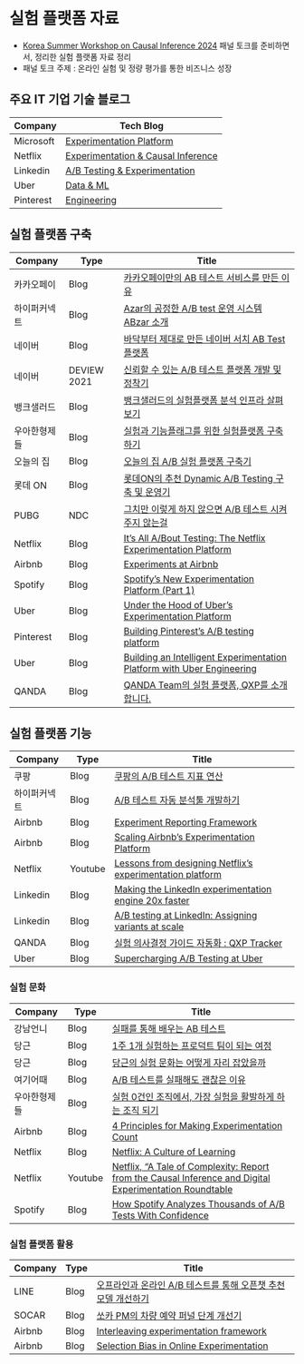 # 실험 플랫폼 자료
- [Korea Summer Workshop on Causal Inference 2024](https://sites.google.com/view/causal-inference2024) 패널 토크를 준비하면서, 정리한 실험 플랫폼 자료 정리
- 패널 토크 주제 : 온라인 실험 및 정량 평가를 통한 비즈니스 성장


## 주요 IT 기업 기술 블로그
| Company | Tech Blog |
|---------|-----------------------------------------------------|
| Microsoft | [Experimentation Platform](https://www.microsoft.com/en-us/research/group/experimentation-platform-exp/) |
| Netflix | [Experimentation & Causal Inference](https://research.netflix.com/research-area/experimentation-and-causal-inference) |
| Linkedin | [A/B Testing & Experimentation](https://www.linkedin.com/blog/engineering/ab-testing-experimentation) |
| Uber | [Data & ML](https://www.uber.com/en-KR/blog/engineering/data/?uclick_id=95eafdb7-907e-4793-9a2d-38f0d6a38820) |
| Pinterest | [Engineering](https://medium.com/@Pinterest_Engineering) |



## 실험 플랫폼 구축
| Company | Type | Title |
|---------|---------|-----------------------------------------------------|
| 카카오페이 | Blog | [카카오페이만의 AB 테스트 서비스를 만든 이유](https://tech.kakaopay.com/post/kakaopay-growth-platform-abtest/) |
| 하이퍼커넥트 | Blog | [Azar의 공정한 A/B test 운영 시스템 ABzar 소개](https://hyperconnect.github.io/2020/08/26/azar-ab-test.html) |
| 네이버 | Blog | [바닥부터 제대로 만든 네이버 서치 AB Test 플랫폼](https://brunch.co.kr/@lifidea/42) |
| 네이버 | DEVIEW 2021 | [신뢰할 수 있는 A/B 테스트 플랫폼 개발 및 정착기](https://tv.naver.com/v/23651289) |
| 뱅크샐러드 | Blog | [뱅크샐러드의 실험플랫폼 분석 인프라 살펴보기](https://blog.banksalad.com/tech/experiment-platform-analysis-architecture/) |
| 우아한형제들 | Blog | [실험과 기능플래그를 위한 실험플랫폼 구축하기](https://techblog.woowahan.com/9935/) |
| 오늘의 집 | Blog | [오늘의 집 A/B 실험 플랫폼 구축기](https://www.bucketplace.com/post/2021-10-29-오늘의집-a-b-실험-플랫폼-구축기/) |
| 롯데 ON | Blog | [롯데ON의 추천 Dynamic A/B Testing 구축 및 운영기](https://techblog.lotteon.com/롯데on의-추천-dynamic-a-b-testing-구축-및-운영기-c5c52ebbc92f) |
| PUBG | NDC | [그치만 이렇게 하지 않으면 A/B 테스트 시켜주지 않는걸](https://www.youtube.com/watch?v=-awjLPFeLaY) |
| Netflix | Blog | [It’s All A/Bout Testing: The Netflix Experimentation Platform](https://netflixtechblog.com/its-all-a-bout-testing-the-netflix-experimentation-platform-4e1ca458c15) |
| Airbnb | Blog | [Experiments at Airbnb](https://medium.com/airbnb-engineering/experiments-at-airbnb-e2db3abf39e7) |
| Spotify | Blog | [Spotify’s New Experimentation Platform (Part 1)](https://engineering.atspotify.com/2020/10/spotifys-new-experimentation-platform-part-1/) |
| Uber | Blog | [Under the Hood of Uber’s Experimentation Platform](https://www.uber.com/en-KR/blog/xp/) |
| Pinterest | Blog | [Building Pinterest’s A/B testing platform](https://medium.com/pinterest-engineering/building-pinterests-a-b-testing-platform-ab4934ace9f4) |
| Uber | Blog | [Building an Intelligent Experimentation Platform with Uber Engineering](https://www.uber.com/en-KR/blog/experimentation-platform/) |
| QANDA | Blog |  [QANDA Team의 실험 플랫폼, QXP를 소개합니다.](https://blog.mathpresso.com/qanda-team-의-실험-플랫폼-qxp-를-소개합니다-e8a0abfbbb8e) |



## 실험 플랫폼 기능
| Company | Type | Title |
|---------|---------|-----------------------------------------------------|
| 쿠팡 | Blog | [쿠팡의 A/B 테스트 지표 연산](https://medium.com/coupang-engineering/calculating-a-b-test-metrics-d3f6dff14c73) |
| 하이퍼커넥트 | Blog | [A/B 테스트 자동 분석툴 개발하기](https://hyperconnect.github.io/2021/02/26/auto-stats-test.html) |
| Airbnb | Blog | [Experiment Reporting Framework](https://medium.com/airbnb-engineering/experiment-reporting-framework-4e3fcd29e6c0) |
| Airbnb | Blog | [Scaling Airbnb’s Experimentation Platform](https://medium.com/airbnb-engineering/https-medium-com-jonathan-parks-scaling-erf-23fd17c91166) |
| Netflix | Youtube | [Lessons from designing Netflix’s experimentation platform](https://www.youtube.com/watch?v=uK-Nf12Qtw8) |
| Linkedin | Blog | [Making the LinkedIn experimentation engine 20x faster](https://www.linkedin.com/blog/engineering/ab-testing-experimentation/making-the-linkedin-experimentation-engine-20x-faster) |
| Linkedin | Blog | [A/B testing at LinkedIn: Assigning variants at scale](https://www.linkedin.com/blog/engineering/ab-testing-experimentation/a-b-testing-variant-assignment) |
| QANDA | Blog | [실험 의사결정 가이드 자동화 : QXP Tracker](https://blog.mathpresso.com/실험-tracking-b3e5ba7b3004) |
| Uber | Blog | [Supercharging A/B Testing at Uber](https://www.uber.com/en-KR/blog/supercharging-a-b-testing-at-uber/) 



### 실험 문화
| Company | Type | Title |
|---------|---------|-----------------------------------------------------|
| 강남언니 | Blog | [실패를 통해 배우는 AB 테스트](https://blog.gangnamunni.com/post/AB-test-Baisc) |
| 당근 | Blog | [1주 1개 실험하는 프로덕트 팀이 되는 여정](https://about.daangn.com/blog/archive/당근마켓-실험문화-데이터가치화팀/) |
| 당근 | Blog | [당근의 실험 문화는 어떻게 자리 잡았을까](https://about.daangn.com/blog/archive/당근-실험-문화-pm-데이터/) |
| 여기어때 | Blog | [A/B 테스트를 실패해도 괜찮은 이유](https://techblog.gccompany.co.kr/a-b-테스트를-실패해도-괜찮은-이유-c1ace9169823) |
| 우아한형제들 | Blog | [실험 0건인 조직에서, 가장 실험을 활발하게 하는 조직 되기](https://techblog.woowahan.com/13726/) |
| Airbnb | Blog | [4 Principles for Making Experimentation Count](https://medium.com/airbnb-engineering/4-principles-for-making-experimentation-count-7a5f1a5268a) |
| Netflix | Blog | [Netflix: A Culture of Learning](https://netflixtechblog.com/netflix-a-culture-of-learning-394bc7d0f94c) |
| Netflix | Youtube | [Netflix, “A Tale of Complexity: Report from the Causal Inference and Digital Experimentation Roundtable](https://www.youtube.com/watch?v=hKlnvaESwd8) |
| Spotify | Blog | [How Spotify Analyzes Thousands of A/B Tests With Confidence](https://www.youtube.com/watch?v=qv6Rn8uQCLY) |


### 실험 플랫폼 활용
| Company | Type | Title |
|---------|---------|-----------------------------------------------------|
| LINE | Blog | [오프라인과 온라인 A/B 테스트를 통해 오픈챗 추천 모델 개선하기](https://techblog.lycorp.co.jp/ko/improve-openchat-recommendation-model-with-offline-and-online-ab-test) |
| SOCAR | Blog | [쏘카 PM의 차량 예약 퍼널 단계 개선기](https://tech.socarcorp.kr/product/2022/06/02/reservation-funnel-improvement-with-abtest.html) |
| Airbnb | Blog | [Interleaving experimentation framework](https://medium.com/airbnb-engineering/beyond-a-b-test-speeding-up-airbnb-search-ranking-experimentation-through-interleaving-7087afa09c8e) |
| Airbnb | Blog | [Selection Bias in Online Experimentation](https://medium.com/airbnb-engineering/selection-bias-in-online-experimentation-c3d67795cceb) |
